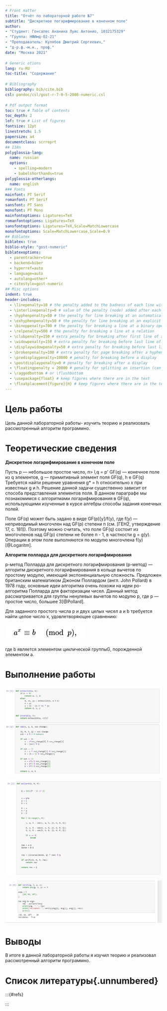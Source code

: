 ```yaml
---
# Front matter
title: "Отчёт по лабораторной работе №7"
subtitle: "Дискретное логарифмирование в конечном поле"
author: 
- "Студент: Гонсалес Ананина Луис Антонио, 1032175329"
- "Группа: НФИмд-02-21"
- "Преподаватель: Кулябов Дмитрий Сергеевич,"
- "д-р.ф.-м.н., проф."
date: "Москва 2021"

# Generic otions
lang: ru-RU
toc-title: "Содержание"

# Bibliography
bibliography: bib/cite.bib
csl: pandoc/csl/gost-r-7-0-5-2008-numeric.csl

# Pdf output format
toc: true # Table of contents
toc_depth: 2
lof: true # List of figures
fontsize: 12pt
linestretch: 1.5
papersize: a4
documentclass: scrreprt
## I18n
polyglossia-lang:
  name: russian
  options:
	- spelling=modern
	- babelshorthands=true
polyglossia-otherlangs:
  name: english
### Fonts
mainfont: PT Serif
romanfont: PT Serif
sansfont: PT Sans
monofont: PT Mono
mainfontoptions: Ligatures=TeX
romanfontoptions: Ligatures=TeX
sansfontoptions: Ligatures=TeX,Scale=MatchLowercase
monofontoptions: Scale=MatchLowercase,Scale=0.9
## Biblatex
biblatex: true
biblio-style: "gost-numeric"
biblatexoptions:
  - parentracker=true
  - backend=biber
  - hyperref=auto
  - language=auto
  - autolang=other*
  - citestyle=gost-numeric
## Misc options
indent: true
header-includes:
  - \linepenalty=10 # the penalty added to the badness of each line within a paragraph (no associated penalty node) Increasing the value makes tex try to have fewer lines in the paragraph.
  - \interlinepenalty=0 # value of the penalty (node) added after each line of a paragraph.
  - \hyphenpenalty=50 # the penalty for line breaking at an automatically inserted hyphen
  - \exhyphenpenalty=50 # the penalty for line breaking at an explicit hyphen
  - \binoppenalty=700 # the penalty for breaking a line at a binary operator
  - \relpenalty=500 # the penalty for breaking a line at a relation
  - \clubpenalty=150 # extra penalty for breaking after first line of a paragraph
  - \widowpenalty=150 # extra penalty for breaking before last line of a paragraph
  - \displaywidowpenalty=50 # extra penalty for breaking before last line before a display math
  - \brokenpenalty=100 # extra penalty for page breaking after a hyphenated line
  - \predisplaypenalty=10000 # penalty for breaking before a display
  - \postdisplaypenalty=0 # penalty for breaking after a display
  - \floatingpenalty = 20000 # penalty for splitting an insertion (can only be split footnote in standard LaTeX)
  - \raggedbottom # or \flushbottom
  - \usepackage{float} # keep figures where there are in the text
  - \floatplacement{figure}{H} # keep figures where there are in the text
---
```


# Цель работы

Цель данной лабораторной работы- изучить теорию и реализовать рассмотренный алгоритм программно.

# Теоретические сведения

**Дискретное логарифмирование в конечном поле**

Пусть р — небольшое простое число, п> l,q = р' GF(q) — конечное поле из q элементов, g — примитивный элемент поля GF(q), h е GF(q) Требуется найти решение уравнения g* = h относительно х при известных g и h. Решение данной задачи существенно зависит от способа представления элементов поля. В данном параграфе мы познакомимся с алгоритмами логарифмирования в GF(q), использующими изученные в курсе алгебры способы задания конечных полей.

Поле GF(q) может быть задано в виде GF(p)[y]/f(y), где f(y) — неприводимый многочлен над GF(p) степени п (см. [ГЕН2, утверждение 17, с. 181]). Поэтому можно считать, что поле GF(q) состоит из многочленов над GF(p) степени не более п - 1, в частности g = g(y). Операции в этом поле выполняются по модулю многочлена f(y)[@Logaritm].

**Алгоритм полларда для дискретного логарифмирования**

р-метод Полларда для дискретного логарифмирования (p-метод) — алгоритм дискретного логарифмирования в кольце вычетов по простому модулю, имеющий экспоненциальную сложность. Предложен британским математиком Джоном Поллардом (англ. John Pollard) в 1978 году, основные идеи алгоритма очень похожи на идеи ро-алгоритма Полларда для факторизации чисел. Данный метод рассматривается для группы ненулевых вычетов по модулю p, где p — простое число, большее 3[@Pollard].

Для заданного простого числа p и двух целых чисел a и b требуется найти целое число x, удовлетворяющее сравнению:

![Поллард](images\Полларда.JPG)

где b  является элементом циклической группыG, порожденной элементом a.

# Выполнение работы

![Выполнение1](images\Выполнение1.JPG)

![Выполнение2](images\Выполнение2.JPG)

![Выполнение3](images\Выполнение3.JPG)

# Выводы

В итоге в данной лабораторной работы я изучил теорию и реализовал рассмотренный алгоритм программно.

# Список литературы{.unnumbered}

:::{#refs}

:::







